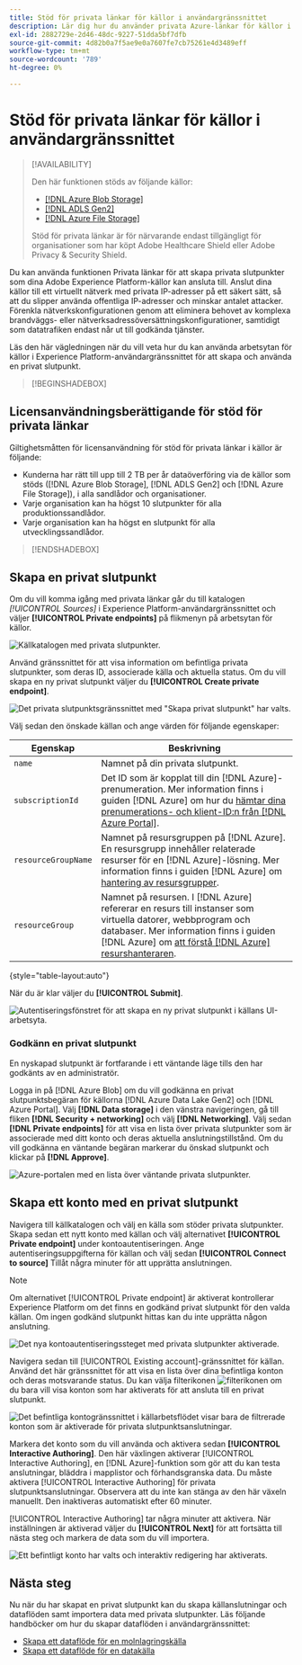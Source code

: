 ```yaml
---
title: Stöd för privata länkar för källor i användargränssnittet
description: Lär dig hur du använder privata Azure-länkar för källor i Experience Platform-gränssnittet.
exl-id: 2882729e-2d46-48dc-9227-51dda5bf7dfb
source-git-commit: 4d82b0a7f5ae9e0a7607fe7cb75261e4d3489eff
workflow-type: tm+mt
source-wordcount: '789'
ht-degree: 0%

---
```


# Stöd för privata länkar för källor i användargränssnittet

>[!AVAILABILITY]
>
>Den här funktionen stöds av följande källor:
>
>* [[!DNL Azure Blob Storage]](../../connectors/cloud-storage/blob.md)
>* [[!DNL ADLS Gen2]](../../connectors/cloud-storage/adls-gen2.md)
>* [[!DNL Azure File Storage]](../../connectors/cloud-storage/azure-file-storage.md)
>
>Stöd för privata länkar är för närvarande endast tillgängligt för organisationer som har köpt Adobe Healthcare Shield eller Adobe Privacy &amp; Security Shield.

Du kan använda funktionen Privata länkar för att skapa privata slutpunkter som dina Adobe Experience Platform-källor kan ansluta till. Anslut dina källor till ett virtuellt nätverk med privata IP-adresser på ett säkert sätt, så att du slipper använda offentliga IP-adresser och minskar antalet attacker. Förenkla nätverkskonfigurationen genom att eliminera behovet av komplexa brandväggs- eller nätverksadressöversättningskonfigurationer, samtidigt som datatrafiken endast når ut till godkända tjänster.

Läs den här vägledningen när du vill veta hur du kan använda arbetsytan för källor i Experience Platform-användargränssnittet för att skapa och använda en privat slutpunkt.

>[!BEGINSHADEBOX]

## Licensanvändningsberättigande för stöd för privata länkar

Giltighetsmåtten för licensanvändning för stöd för privata länkar i källor är följande:

* Kunderna har rätt till upp till 2 TB per år dataöverföring via de källor som stöds ([!DNL Azure Blob Storage], [!DNL ADLS Gen2] och [!DNL Azure File Storage]), i alla sandlådor och organisationer.
* Varje organisation kan ha högst 10 slutpunkter för alla produktionssandlådor.
* Varje organisation kan ha högst en slutpunkt för alla utvecklingssandlådor.

>[!ENDSHADEBOX]

## Skapa en privat slutpunkt

Om du vill komma igång med privata länkar går du till katalogen *[!UICONTROL Sources]* i Experience Platform-användargränssnittet och väljer **[!UICONTROL Private endpoints]** på flikmenyn på arbetsytan för källor.

![Källkatalogen med privata slutpunkter.](../../images/tutorials/private-links/catalog.png)

Använd gränssnittet för att visa information om befintliga privata slutpunkter, som deras ID, associerade källa och aktuella status. Om du vill skapa en ny privat slutpunkt väljer du **[!UICONTROL Create private endpoint]**.

![Det privata slutpunktsgränssnittet med &quot;Skapa privat slutpunkt&quot; har valts.](../../images/tutorials/private-links/private-endpoints.png)

Välj sedan den önskade källan och ange värden för följande egenskaper:

| Egenskap | Beskrivning |
| --- | --- |
| `name` | Namnet på din privata slutpunkt. |
| `subscriptionId` | Det ID som är kopplat till din [!DNL Azure]-prenumeration. Mer information finns i guiden [!DNL Azure] om hur du [hämtar dina prenumerations- och klient-ID:n från  [!DNL Azure Portal]](https://learn.microsoft.com/en-us/azure/azure-portal/get-subscription-tenant-id). |
| `resourceGroupName` | Namnet på resursgruppen på [!DNL Azure]. En resursgrupp innehåller relaterade resurser för en [!DNL Azure]-lösning. Mer information finns i guiden [!DNL Azure] om [hantering av resursgrupper](https://learn.microsoft.com/en-us/azure/azure-resource-manager/management/manage-resource-groups-portal). |
| `resourceGroup` | Namnet på resursen. I [!DNL Azure] refererar en resurs till instanser som virtuella datorer, webbprogram och databaser. Mer information finns i guiden [!DNL Azure] om [att förstå  [!DNL Azure] resurshanteraren](https://learn.microsoft.com/en-us/azure/azure-resource-manager/management/overview). |

{style="table-layout:auto"}

När du är klar väljer du **[!UICONTROL Submit]**.

![Autentiseringsfönstret för att skapa en ny privat slutpunkt i källans UI-arbetsyta.](../../images/tutorials/private-links/create-private-endpoint.png)

### Godkänn en privat slutpunkt

En nyskapad slutpunkt är fortfarande i ett väntande läge tills den har godkänts av en administratör.

Logga in på [!DNL Azure Blob] om du vill godkänna en privat slutpunktsbegäran för källorna [!DNL Azure Data Lake Gen2] och [!DNL Azure Portal]. Välj **[!DNL Data storage]** i den vänstra navigeringen, gå till fliken **[!DNL Security + networking]** och välj **[!DNL Networking]**. Välj sedan **[!DNL Private endpoints]** för att visa en lista över privata slutpunkter som är associerade med ditt konto och deras aktuella anslutningstillstånd. Om du vill godkänna en väntande begäran markerar du önskad slutpunkt och klickar på **[!DNL Approve]**.

![Azure-portalen med en lista över väntande privata slutpunkter.](../../images/tutorials/private-links/azure.png)

## Skapa ett konto med en privat slutpunkt

Navigera till källkatalogen och välj en källa som stöder privata slutpunkter. Skapa sedan ett nytt konto med källan och välj alternativet **[!UICONTROL Private endpoint]** under kontoautentiseringen. Ange autentiseringsuppgifterna för källan och välj sedan **[!UICONTROL Connect to source]** Tillåt några minuter för att upprätta anslutningen.

>[!NOTE]
>
>Om alternativet [!UICONTROL Private endpoint] är aktiverat kontrollerar Experience Platform om det finns en godkänd privat slutpunkt för den valda källan. Om ingen godkänd slutpunkt hittas kan du inte upprätta någon anslutning.

![Det nya kontoautentiseringssteget med privata slutpunkter aktiverade.](../../images/tutorials/private-links/new-account.png)

Navigera sedan till [!UICONTROL Existing account]-gränssnittet för källan. Använd det här gränssnittet för att visa en lista över dina befintliga konton och deras motsvarande status. Du kan välja filterikonen ![filterikonen](../../../images/icons/filter.png) om du bara vill visa konton som har aktiverats för att ansluta till en privat slutpunkt.

![Det befintliga kontogränssnittet i källarbetsflödet visar bara de filtrerade konton som är aktiverade för privata slutpunktsanslutningar.](../../images/tutorials/private-links/existing-private-endpoints.png)

Markera det konto som du vill använda och aktivera sedan **[!UICONTROL Interactive Authoring]**. Den här växlingen aktiverar [!UICONTROL Interactive Authoring], en [!DNL Azure]-funktion som gör att du kan testa anslutningar, bläddra i mapplistor och förhandsgranska data. Du måste aktivera [!UICONTROL Interactive Authoring] för privata slutpunktsanslutningar. Observera att du inte kan stänga av den här växeln manuellt. Den inaktiveras automatiskt efter 60 minuter.

[!UICONTROL Interactive Authoring] tar några minuter att aktivera. När inställningen är aktiverad väljer du **[!UICONTROL Next]** för att fortsätta till nästa steg och markera de data som du vill importera.

![Ett befintligt konto har valts och interaktiv redigering har aktiverats.](../../images/tutorials/private-links/interactive-authoring.png)

## Nästa steg

Nu när du har skapat en privat slutpunkt kan du skapa källanslutningar och dataflöden samt importera data med privata slutpunkter. Läs följande handböcker om hur du skapar dataflöden i användargränssnittet:

* [Skapa ett dataflöde för en molnlagringskälla](../ui/dataflow/batch/cloud-storage.md)
* [Skapa ett dataflöde för en datakälla](../ui/dataflow/databases.md)
